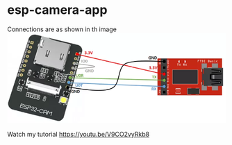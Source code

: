 # esp-camera-app

Connections are as shown in th image ![Connection image](https://github.com/Himanshu495-rada/esp-camera-app/blob/main/Connection.png?raw=true)

Watch my tutorial https://youtu.be/V9CO2vyRkb8
